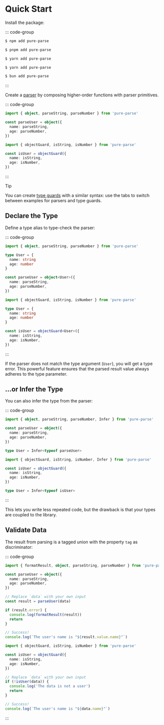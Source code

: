 # Quick Start

Install the package:

::: code-group

```sh [npm]
$ npm add pure-parse
```

```sh [pnpm]
$ pnpm add pure-parse
```

```sh [yarn]
$ yarn add pure-parse
```

```sh [yarn (pnp)]
$ yarn add pure-parse
```

```sh [bun]
$ bun add pure-parse
```

:::

Create a [parser](parsers) by composing higher-order functions with parser primitives.

::: code-group

```ts [Parser]
import { object, parseString, parseNumber } from 'pure-parse'

const parseUser = object({
  name: parseString,
  age: parseNumber,
})
```

```ts [Guard]
import { objectGuard, isString, isNumber } from 'pure-parse'

const isUser = objectGuard({
  name: isString,
  age: isNumber,
})
```

:::

> [!TIP]
> You can create [type guards](guards) with a similar syntax: use the tabs to switch between examples for parsers and type guards.

## Declare the Type

Define a type alias to type-check the parser:

::: code-group

```ts [Parser]
import { object, parseString, parseNumber } from 'pure-parse'

type User = {
  name: string
  age: number
}

const parseUser = object<User>({
  name: parseString,
  age: parseNumber,
})
```

```ts [Guard]
import { objectGuard, isString, isNumber } from 'pure-parse'

type User = {
  name: string
  age: number
}

const isUser = objectGuard<User>({
  name: isString,
  age: isNumber,
})
```

:::

If the parser does not match the type argument (`User`), you will get a type error. This powerful feature ensures that the parsed result value always adheres to the type parameter.

## ...or Infer the Type

You can also infer the type from the parser:

::: code-group

```ts [Parser]
import { object, parseString, parseNumber, Infer } from 'pure-parse'

const parseUser = object({
  name: parseString,
  age: parseNumber,
})

type User = Infer<typeof parseUser>
```

```ts [Guard]
import { objectGuard, isString, isNumber, Infer } from 'pure-parse'

const isUser = objectGuard({
  name: isString,
  age: isNumber,
})

type User = Infer<typeof isUser>
```

:::

This lets you write less repeated code, but the drawback is that your types are coupled to the library.

## Validate Data

The result from parsing is a tagged union with the property `tag` as discriminator:

::: code-group

```ts [Parser]
import { formatResult, object, parseString, parseNumber } from 'pure-parse'

const parseUser = object({
  name: parseString,
  age: parseNumber,
})

// Replace `data` with your own input
const result = parseUser(data)

if (result.error) {
  console.log(formatResult(result))
  return
}

// Success!
console.log(`The user's name is "${result.value.name}"`)
```

```ts [Guard]
import { objectGuard, isString, isNumber } from 'pure-parse'

const isUser = objectGuard({
  name: isString,
  age: isNumber,
})

// Replace `data` with your own input
if (!isUser(data)) {
  console.log('The data is not a user')
  return
}

// Success!
console.log(`The user's name is "${data.name}"`)
```

:::
